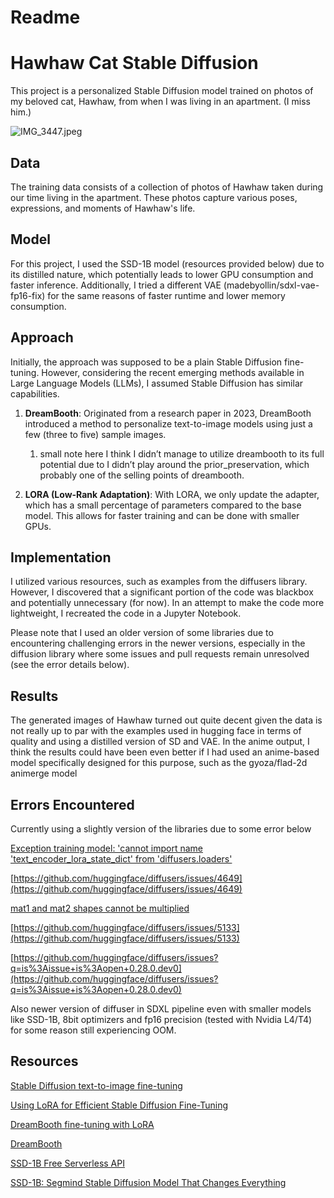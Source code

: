 # Readme

# Hawhaw Cat Stable Diffusion

This project is a personalized Stable Diffusion model trained on photos of my beloved cat, Hawhaw, from when I was living in an apartment. (I miss him.)

![IMG_3447.jpeg](Readme%209ffaf6daf16749e691157001d20e30b6/IMG_3447.jpeg)

## Data

The training data consists of a collection of photos of Hawhaw taken during our time living in the apartment. These photos capture various poses, expressions, and moments of Hawhaw's life.

## Model

For this project, I used the SSD-1B model (resources provided below) due to its distilled nature, which potentially leads to lower GPU consumption and faster inference. Additionally, I tried a different VAE (madebyollin/sdxl-vae-fp16-fix) for the same reasons of faster runtime and lower memory consumption.

## Approach

Initially, the approach was supposed to be a plain Stable Diffusion fine-tuning. However, considering the recent emerging methods available in Large Language Models (LLMs), I assumed Stable Diffusion has similar capabilities.

1. **DreamBooth**: Originated from a research paper in 2023, DreamBooth introduced a method to personalize text-to-image models using just a few (three to five) sample images.
    1. small note here I think I didn’t manage to utilize dreambooth to its full potential due to I didn’t play around the prior_preservation, which probably one of the selling points of dreambooth.
    
2. **LORA (Low-Rank Adaptation)**: With LORA, we only update the adapter, which has a small percentage of parameters compared to the base model. This allows for faster training and can be done with smaller GPUs. 

## Implementation

I utilized various resources, such as examples from the diffusers library. However, I discovered that a significant portion of the code was blackbox and potentially unnecessary (for now). In an attempt to make the code more lightweight, I recreated the code in a Jupyter Notebook.

Please note that I used an older version of some libraries due to encountering challenging errors in the newer versions, especially in the diffusion library where some issues and pull requests remain unresolved (see the error details below).

## Results

The generated images of Hawhaw turned out quite decent given the data is not really up to par with the examples used in hugging face in terms of quality and using a distilled version of SD and VAE. In the anime output, I think the results could have been even better if I had used an anime-based model specifically designed for this purpose, such as the gyoza/flad-2d animerge model

## Errors Encountered

Currently using a slightly version of the libraries due to some error below

[Exception training model: 'cannot import name 'text_encoder_lora_state_dict' from 'diffusers.loaders'](https://www.reddit.com/r/DreamBooth/comments/187llaj/exception_training_model_cannot_import_name_text/)

[https://github.com/huggingface/diffusers/issues/4649](https://github.com/huggingface/diffusers/issues/4649)

[mat1 and mat2 shapes cannot be multiplied](https://www.reddit.com/r/StableDiffusion/comments/11m57w1/mat1_and_mat2_shapes_cannot_be_multiplied/)

[https://github.com/huggingface/diffusers/issues/5133](https://github.com/huggingface/diffusers/issues/5133)

[https://github.com/huggingface/diffusers/issues?q=is%3Aissue+is%3Aopen+0.28.0.dev0](https://github.com/huggingface/diffusers/issues?q=is%3Aissue+is%3Aopen+0.28.0.dev0)

Also newer version of diffuser in SDXL pipeline even with smaller models like SSD-1B, 8bit optimizers and fp16 precision (tested with Nvidia L4/T4) for some reason still experiencing OOM.

## Resources

[Stable Diffusion text-to-image fine-tuning](https://huggingface.co/docs/diffusers/v0.13.0/en/training/text2image)

[Using LoRA for Efficient Stable Diffusion Fine-Tuning](https://huggingface.co/blog/lora)

[DreamBooth fine-tuning with LoRA](https://huggingface.co/docs/peft/main/en/task_guides/dreambooth_lora)

[DreamBooth](https://huggingface.co/docs/diffusers/training/dreambooth)

[SSD-1B Free Serverless API](https://www.segmind.com/models/ssd-1b)

[SSD-1B: Segmind Stable Diffusion Model That Changes Everything](https://anakin.ai/blog/ssd-1b/)
